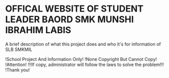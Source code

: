 
# OFFICAL WEBSITE OF STUDENT LEADER BAORD SMK MUNSHI IBRAHIM LABIS

A brief description of what this project does and who it's for information of SLB SMKMIL

!School Project And Information Only!
!None Copyright But Cannot Copy!
!Attention!
!!!If copy, administrator will follow the laws to solve the problem!!!
!Thank you!
